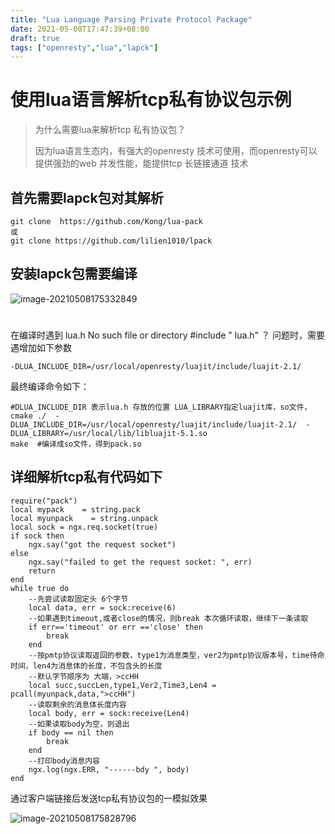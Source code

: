 ```yaml
---
title: "Lua Language Parsing Private Protocol Package"
date: 2021-05-08T17:47:39+08:00
draft: true
tags: ["openresty","lua","lapck"] 
---
```


# 使用lua语言解析tcp私有协议包示例



> 为什么需要lua来解析tcp 私有协议包？
>
>  因为lua语言生态内，有强大的openresty 技术可使用，而openresty可以提供强劲的web 并发性能，能提供tcp 长链接通道 技术



## 首先需要lapck包对其解析



```
git clone  https://github.com/Kong/lua-pack 
或
git clone https://github.com/lilien1010/lpack
```

## 安装lapck包需要编译 

![image-20210508175332849](../../images/lua-language-parsing-private-protocol-package.assets/image-20210508175332849.png)

# <!--编译时找不到lua.h头文件，需要增加以下参数，其目的是让编译是找到luajit lua.h头文件-->  

在编译时遇到 lua.h No such file or directory #include " lua.h" ？ 问题时，需要遇增加如下参数

```
-DLUA_INCLUDE_DIR=/usr/local/openresty/luajit/include/luajit-2.1/ 
```

最终编译命令如下：

```
#DLUA_INCLUDE_DIR 表示lua.h 存放的位置 LUA_LIBRARY指定luajit库，so文件，
cmake ./  -DLUA_INCLUDE_DIR=/usr/local/openresty/luajit/include/luajit-2.1/  -DLUA_LIBRARY=/usr/local/lib/libluajit-5.1.so
make  #编译成so文件，得到pack.so
```

## 详细解析tcp私有代码如下

```
require("pack")
local mypack    = string.pack
local myunpack    = string.unpack
local sock = ngx.req.socket(true)
if sock then
    ngx.say("got the request socket")
else
    ngx.say("failed to get the request socket: ", err)
    return
end
while true do
    --先尝试读取固定头 6个字节
    local data, err = sock:receive(6)
    --如果遇到timeout,或者close的情况，则break 本次循环读取，继续下一条读取
    if err=='timeout' or err =='close' then
        break
    end
    --按pmtp协议读取返回的参数，type1为消息类型，ver2为pmtp协议版本号，time待命时间，len4为消息体的长度，不包含头的长度
    --默认字节顺序为 大端，>ccHH
    local succ,succLen,type1,Ver2,Time3,Len4 = pcall(myunpack,data,">ccHH")
    --读取剩余的消息体长度内容
    local body, err = sock:receive(Len4)
    --如果读取body为空，则退出
    if body == nil then
        break
    end
    --打印body消息内容
    ngx.log(ngx.ERR, "------bdy ", body)
end
```



通过客户端链接后发送tcp私有协议包的一模拟效果



![image-20210508175828796](../../images/lua-language-parsing-private-protocol-package.assets/image-20210508175828796.png)